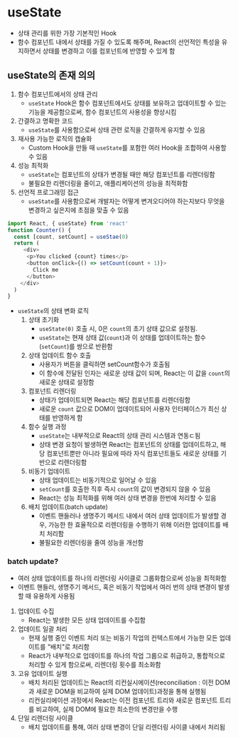 # useState
- 상태 관리를 위한 가장 기본적인 Hook
- 함수 컴포넌트 내에서 상태를 가질 수 있도록 해주며, React의 선언적인 특성을 유지하면서 상태를 변경하고 이를 컴포넌트에 반영할 수 있게 함

## useState의 존재 의의
1. 함수 컴포넌트에서의 상태 관리
   - `useState` Hook은 함수 컴포넌트에서도 상태를 보유하고 업데이트할 수 있는 기능을 제공함으로써, 함수 컴포넌트의 사용성을 향상시킴
2. 간결하고 명확한 코드
   - `useState`를 사용함으로써 상태 관련 로직을 간결하게 유지할 수 있음
3. 재사용 가능한 로직의 캡슐화
   - Custom Hook을 만들 때 `useState`를 포함한 여러 Hook을 조합하여 사용할 수 있음
4. 성능 최적화
   - `useState`는 컴포넌트의 상태가 변경될 때만 해당 컴포넌트를 리렌더링함
   - 불필요한 리렌더링을 줄이고, 애플리케이션의 성능을 최적화함
5. 선언적 프로그래밍 접근
   - `useState`를 사용함으로써 개발자는 어떻게 변겨오디어야 하는지보다 무엇을 변경하고 싶은지에 초점을 맞출 수 있음

```js
import React, { useState} from 'react'
function Counter() {
  const [count, setCount] = useStae(0)
  return (
     <div>
      <p>You clicked {count} times</p>
      <button onClick={() => setCount(count + 1)}>
        Click me
      </button>
    </div>
  )
}
```
- `useState`의 상태 변화 로직
  1. 상태 초기화
     - `useState(0)` 호출 시, 0은 `count`의 초기 상태 값으로 설정됨.
     - `useState`는 현재 상태 값(`count`)과 이 상태를 업데이트하는 함수(`setCount`)를 쌍으로 반환함
  2. 상태 업데이트 함수 호출
     - 사용자가 버튼을 클릭하면 setCount함수가 호출됨
     - 이 함수에 전달된 인자는 새로운 상태 값이 되며, React는 이 값을 `count`의 새로운 상태로 설정함
  3. 컴포넌트 리렌더링
     - 상태가 업데이트되면 React는 해당 컴포넌트를 리렌더링함
     - 새로운 `count` 값으로 DOM이 업데이트되어 사용자 인터페이스가 최신 상태를 반영하게 함
  4. 함수 실행 과정
     - `useState`는 내부적으로 React의 상태 관리 시스템과 연동ㄷ됨
     - 상태 변경 요청이 발생하면 React는 컴포넌트의 상태를 업데이트하고, 해당 컴포넌트뿐만 아니라 필요에 따라 자식 컴포넌트들도 새로운 상태를 기반으로 리렌더링함
  5. 비동기 업데이트
     - 상태 업데이트는 비동기적으로 일어날 수 있음
     - `setCount`를 호출한 직후 즉시 `count`의 값이 변경되지 않을 수 있음
     - React는 성능 최적화를 위해 여러 상태 변경을 한번에 처리할 수 있음
  6. 배치 업데이트(batch update)
     - 이벤트 핸들러나 생명주기 메서드 내에서 여러 상태 업데이트가 발생할 경우, 가능한 한 효율적으로 리렌더링을 수행하기 위해 이러한 업데이트를 배치 처리함
     - 불필요한 리렌더링을 줄여 성능을 개선함
      



### batch update?
- 여러 상태 업데이트를 하나의 리렌더링 사이클로 그룹화함으로써 성능을 최적화함
- 이벤트 핸들러, 생명주기 메서드, 혹은 비동기 작업에서 여러 번의 상태 변경이 발생할 때 유용하게 사용됨
1. 업데이트 수집
   - React는 발생한 모든 상태 업데이트를 수집함
2. 업데이트 일괄 처리
   - 현재 실행 중인 이벤트 처리 또는 비동기 작업의 컨텍스트에서 가능한 모든 업데이트를 "배치"로 처리함
   - React가 내부적으로 업데이트를 하나의 작업 그룹으로 취급하고, 통합적으로 처리할 수 있게 함으로써, 리렌더링 횟수를 최소화함
3. 고유 업데이트 실행
   - 배치 처리된 업데이트는 React의 리컨실시에이션(reconciliation : 이전 DOM과 새로운 DOM을 비교하여 실제 DOM 업데이트)과정을 통해 실행됨
   - 리컨실리에이션 과정에서 React는 이전 컴포넌트 트리와 새로운 컴포넌트 트리를 비교하여, 실제 DOM에 필요한 최소한의 변경만을 수행
4. 단일 리렌더링 사이클
   - 배치 업데이트를 통해, 여러 상태 변경이 단일 리렌더링 사이클 내에서 처리됨
   


























       
